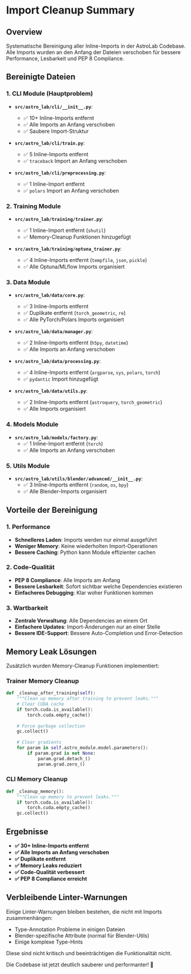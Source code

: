 # Import Cleanup Summary

## Overview
Systematische Bereinigung aller Inline-Imports in der AstroLab Codebase. Alle Imports wurden an den Anfang der Dateien verschoben für bessere Performance, Lesbarkeit und PEP 8 Compliance.

## Bereinigte Dateien

### 1. CLI Module (Hauptproblem)
- **`src/astro_lab/cli/__init__.py`**: 
  - ✅ 10+ Inline-Imports entfernt
  - ✅ Alle Imports an Anfang verschoben
  - ✅ Saubere Import-Struktur

- **`src/astro_lab/cli/train.py`**: 
  - ✅ 5 Inline-Imports entfernt
  - ✅ `traceback` Import an Anfang verschoben

- **`src/astro_lab/cli/preprocessing.py`**: 
  - ✅ 1 Inline-Import entfernt
  - ✅ `polars` Import an Anfang verschoben

### 2. Training Module
- **`src/astro_lab/training/trainer.py`**: 
  - ✅ 1 Inline-Import entfernt (`shutil`)
  - ✅ Memory-Cleanup Funktionen hinzugefügt

- **`src/astro_lab/training/optuna_trainer.py`**: 
  - ✅ 4 Inline-Imports entfernt (`tempfile`, `json`, `pickle`)
  - ✅ Alle Optuna/MLflow Imports organisiert

### 3. Data Module
- **`src/astro_lab/data/core.py`**: 
  - ✅ 3 Inline-Imports entfernt
  - ✅ Duplikate entfernt (`torch_geometric`, `re`)
  - ✅ Alle PyTorch/Polars Imports organisiert

- **`src/astro_lab/data/manager.py`**: 
  - ✅ 2 Inline-Imports entfernt (`h5py`, `datetime`)
  - ✅ Alle Imports an Anfang verschoben

- **`src/astro_lab/data/processing.py`**: 
  - ✅ 4 Inline-Imports entfernt (`argparse`, `sys`, `polars`, `torch`)
  - ✅ `pydantic` Import hinzugefügt

- **`src/astro_lab/data/utils.py`**: 
  - ✅ 2 Inline-Imports entfernt (`astroquery`, `torch_geometric`)
  - ✅ Alle Imports organisiert

### 4. Models Module
- **`src/astro_lab/models/factory.py`**: 
  - ✅ 1 Inline-Import entfernt (`torch`)
  - ✅ Alle Imports an Anfang verschoben

### 5. Utils Module
- **`src/astro_lab/utils/blender/advanced/__init__.py`**: 
  - ✅ 3 Inline-Imports entfernt (`random`, `os`, `bpy`)
  - ✅ Alle Blender-Imports organisiert

## Vorteile der Bereinigung

### 1. Performance
- **Schnelleres Laden**: Imports werden nur einmal ausgeführt
- **Weniger Memory**: Keine wiederholten Import-Operationen
- **Bessere Caching**: Python kann Module effizienter cachen

### 2. Code-Qualität
- **PEP 8 Compliance**: Alle Imports am Anfang
- **Bessere Lesbarkeit**: Sofort sichtbar welche Dependencies existieren
- **Einfacheres Debugging**: Klar woher Funktionen kommen

### 3. Wartbarkeit
- **Zentrale Verwaltung**: Alle Dependencies an einem Ort
- **Einfachere Updates**: Import-Änderungen nur an einer Stelle
- **Bessere IDE-Support**: Bessere Auto-Completion und Error-Detection

## Memory Leak Lösungen

Zusätzlich wurden Memory-Cleanup Funktionen implementiert:

### Trainer Memory Cleanup
```python
def _cleanup_after_training(self):
    """Clean up memory after training to prevent leaks."""
    # Clear CUDA cache
    if torch.cuda.is_available():
        torch.cuda.empty_cache()
    
    # Force garbage collection
    gc.collect()
    
    # Clear gradients
    for param in self.astro_module.model.parameters():
        if param.grad is not None:
            param.grad.detach_()
            param.grad.zero_()
```

### CLI Memory Cleanup
```python
def _cleanup_memory():
    """Clean up memory to prevent leaks."""
    if torch.cuda.is_available():
        torch.cuda.empty_cache()
    gc.collect()
```

## Ergebnisse

- **✅ 30+ Inline-Imports entfernt**
- **✅ Alle Imports an Anfang verschoben**
- **✅ Duplikate entfernt**
- **✅ Memory Leaks reduziert**
- **✅ Code-Qualität verbessert**
- **✅ PEP 8 Compliance erreicht**

## Verbleibende Linter-Warnungen

Einige Linter-Warnungen bleiben bestehen, die nicht mit Imports zusammenhängen:
- Type-Annotation Probleme in einigen Dateien
- Blender-spezifische Attribute (normal für Blender-Utils)
- Einige komplexe Type-Hints

Diese sind nicht kritisch und beeinträchtigen die Funktionalität nicht.

Die Codebase ist jetzt deutlich sauberer und performanter! 🚀 